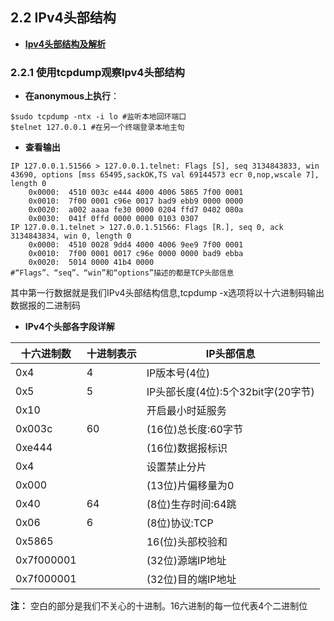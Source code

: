 ## 2.2 IPv4头部结构

* **[Ipv4头部结构及解析](../常见协议报文格式及解析.md#二ip协议)**
  
### 2.2.1 使用tcpdump观察Ipv4头部结构

* **在anonymous上执行**：
``````shell
$sudo tcpdump -ntx -i lo #监听本地回环端口
$telnet 127.0.0.1 #在另一个终端登录本地主句
``````
* **查看输出**
``````shell
IP 127.0.0.1.51566 > 127.0.0.1.telnet: Flags [S], seq 3134843833, win 43690, options [mss 65495,sackOK,TS val 69144573 ecr 0,nop,wscale 7], length 0
	0x0000:  4510 003c e444 4000 4006 5865 7f00 0001
	0x0010:  7f00 0001 c96e 0017 bad9 ebb9 0000 0000
	0x0020:  a002 aaaa fe30 0000 0204 ffd7 0402 080a
	0x0030:  041f 0ffd 0000 0000 0103 0307
IP 127.0.0.1.telnet > 127.0.0.1.51566: Flags [R.], seq 0, ack 3134843834, win 0, length 0
	0x0000:  4510 0028 9dd4 4000 4006 9ee9 7f00 0001
	0x0010:  7f00 0001 0017 c96e 0000 0000 bad9 ebba
	0x0020:  5014 0000 41b4 0000
#“Flags”、“seq”、“win”和“options”描述的都是TCP头部信息
``````
其中第一行数据就是我们IPv4头部结构信息,tcpdump -x选项将以十六进制码输出数据报的二进制码
* **IPv4个头部各字段详解**

|十六进制数|十进制表示|IP头部信息|
|---------|---------|----------|
|0x4|4|IP版本号(4位)|
|0x5|5|IP头部长度(4位):5个32bit字(20字节)|
|0x10||开启最小时延服务|
|0x003c|60|(16位)总长度:60字节|
|0xe444||(16位)数据报标识|
|0x4||设置禁止分片|
|0x000||(13位)片偏移量为0|
|0x40|64|(8位)生存时间:64跳|
|0x06|6|(8位)协议:TCP|
|0x5865||16(位)头部校验和|
|0x7f000001||(32位)源端IP地址|
|0x7f000001||(32位)目的端IP地址|

**注：** 空白的部分是我们不关心的十进制。16六进制的每一位代表4个二进制位

